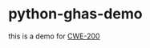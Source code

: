# python-ghas-demo

this is a demo for [CWE-200](https://docs.github.com/en/code-security/code-scanning/managing-your-code-scanning-configuration/python-built-in-queries#built-in-queries-for-python-analysis)
